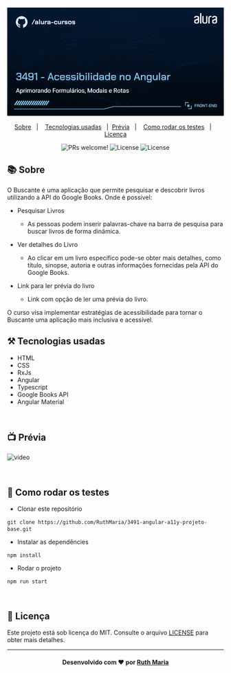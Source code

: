 ![Buscante](thumbnail.png)

<p align="center">
  <a href="#about">Sobre</a>&nbsp;&nbsp;&nbsp;|&nbsp;&nbsp;&nbsp;  
  <a href="#technologies">Tecnologias usadas</a>&nbsp;&nbsp;&nbsp;|&nbsp;
  <a href="#preview">Prévia</a>&nbsp;&nbsp;&nbsp;|&nbsp;&nbsp;&nbsp;
  <a href="#rodar">Como rodar os testes</a>&nbsp;&nbsp;&nbsp;|&nbsp;&nbsp;&nbsp;
  <a href="#license">Licença</a>
</p>

<p align="center">
  <img src="https://img.shields.io/static/v1?label=PRs&message=welcome&color=04d361&labelColor=000000" alt="PRs welcome!" />

  <img alt="License" src="https://img.shields.io/badge/Made%20by-Ruth%20Maria-%2304D361">

  <img alt="License" src="https://img.shields.io/static/v1?label=license&message=MIT&color=04d361&labelColor=000000">
</p>

<a id="about"></a>

## :books: Sobre

O Buscante é uma aplicação que permite pesquisar e descobrir livros utilizando a API do Google Books. Onde é possivel:

- Pesquisar Livros

  - As pessoas podem inserir palavras-chave na barra de pesquisa para buscar livros de forma dinâmica.

- Ver detalhes do Livro

  - Ao clicar em um livro específico pode-se obter mais detalhes, como título, sinopse, autoria e outras informações fornecidas pela API do Google Books.

- Link para ler prévia do livro
  - Link com opção de ler uma prévia do livro.

O curso visa implementar estratégias de acessibilidade para tornar o Buscante uma aplicação mais inclusiva e acessível.

## ⚒️ Tecnologias usadas

- HTML
- CSS
- RxJs
- Angular
- Typescript
- Google Books API
- Angular Material

<a id="preview"></a><br>

## :tv: Prévia

![video](./src/assets/videos/video.gif)

<a id="rodar"></a><br>

## 🚀 Como rodar os testes

- Clonar este repositório

```
git clone https://github.com/RuthMaria/3491-angular-a11y-projeto-base.git
```

- Instalar as dependêncies

```
npm install
```

- Rodar o projeto

```
npm run start
```

<a id="license"></a><br>

## :memo: Licença

Este projeto está sob licença do MIT. Consulte o arquivo [LICENSE](LICENSE.md) para obter mais detalhes.

---

<h4 align="center">
    Desenvolvido com ❤️ por <a href="https://www.linkedin.com/in/ruth-maria-9b256071/" target="_blank">Ruth Maria</a>
</h4>
